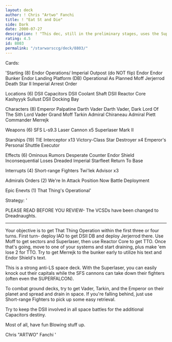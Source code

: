 ```yaml
---
layout: deck
author: ! Chris "Artwo" Fanchi
title: ! "Eat St and Die"
side: Dark
date: 2000-07-27
description: ! "This dec, still in the preliminary stages, uses the Superlaser Mark II to it's fullest extent."
rating: 4.5
id: 8803
permalink: "/starwarsccg/deck/8803/"
---
```

Cards: 

'Starting (8)
Endor Operations/ Imperial Outpost (do NOT flip)
Endor
Endor Bunker
Endor Landing Platform (DB)
Operational As Planned
Moff Jerjerrod
Death Star II
Imperial Arrest Order

Locations (6)
DSII Capacitors
DSII Coolant Shaft
DSII Reactor Core
Kashyyyk
Sullust
DSII Docking Bay

Characters (8)
Emperor Palpatine
Darth Vader
Darth Vader, Dark Lord Of The Sith
Lord Vader
Grand Moff Tarkin
Admiral Chiraneau
Admiral Piett
Commander Merrejk

Weapons (6)
SFS L-s9.3 Laser Cannon x5
Superlaser Mark II

Starships (19)
TIE Interceptor x13
Victory-Class Star Destroyer x4
Emperor's Personal Shuttle
Executor

Effects (6)
Ominous Rumors
Desperate Counter
Endor Shield
Inconsequential Loses
Dreaded Imperial Starfleet
Return To Base

Interrupts (4)
Short-range Fighters
Twi'lek Advisor x3

Admirals Orders (2)
We're In Attack Position Now
Battle Deployment

Epic Enevts (1)
That Thing's Operational'

Strategy: '

PLEASE READ BEFORE YOU REVIEW- The VCSDs have been changed to Dreadnaughts.

___________________________________________________________

Your objective is to get That Thing Operation within the first three or four turns. First turn- deploy IAO to get DSII DB and deploy Jerjerrod there. Use Moff to get sectors and Superlaser, then use Reactor Core to get TTO. Once that's going, move to one of your systems and start draining, plus make 'em lose 2 for TTO. Try to get Merrejk to the bunker early to utilize his text and Endor Shield's text.

This is a strong anti-LS space deck. With the Superlaser, you can easily knock out their capitals while the SFS cannons can take down their fighters (often even the SUPERFALCON).

To combat ground decks, try to get Vader, Tarkin, and the Emperor on their planet and spread and drain in space. If you're falling behind, just use Short-range Fighters to pick up some easy retrieval.

Try to keep the DSII involved in all space battles for the additional Capacitors destiny.

Most of all, have fun Blowing stuff up.

Chris "ARTWO" Fanchi '
